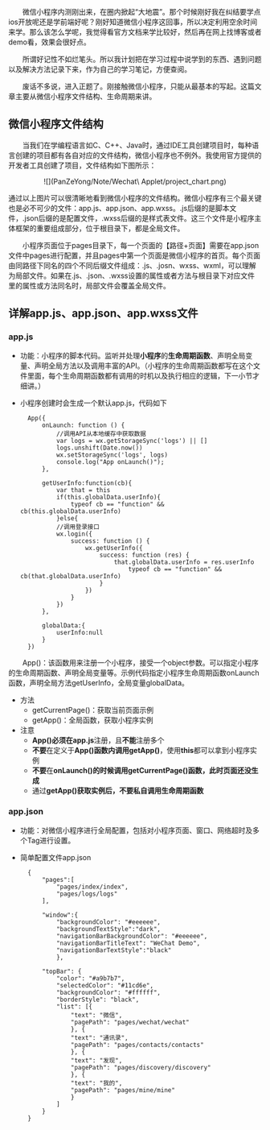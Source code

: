 &emsp;&emsp;微信小程序内测刚出来，在圈内掀起“大地震”。那个时候刚好我在纠结要学点ios开放呢还是学前端好呢？刚好知道微信小程序这回事，所以决定利用空余时间来学。那么该怎么学呢，我觉得看官方文档来学比较好，然后再在网上找博客或者demo看，效果会很好点。  

&emsp;&emsp;所谓好记性不如烂笔头。所以我计划把在学习过程中说学到的东西、遇到问题以及解决方法记录下来，作为自己的学习笔记，方便查阅。

&emsp;&emsp;废话不多说，进入正题了。刚接触微信小程序，只能从最基本的写起。这篇文章主要从微信小程序文件结构、生命周期来讲。

## 微信小程序文件结构
&emsp;&emsp;当我们在学编程语言如C、C++、Java时，通过IDE工具创建项目时，每种语言创建的项目都有各自对应的文件结构，微信小程序也不例外。我使用官方提供的开发者工具创建了项目，文件结构如下图所示：
  
<center>
	![](PanZeYong/Note/Wechat\ Applet/project_chart.png) 
</center>

通过以上图片可以很清晰地看到微信小程序的文件结构。微信小程序有三个最关键也是必不可少的文件：app.js、app.json、app.wxss。.js后缀的是脚本文件，.json后缀的是配置文件，.wxss后缀的是样式表文件。这三个文件是小程序主体框架的重要组成部分，位于根目录下，都是全局文件。

&emsp;&emsp;小程序页面位于pages目录下，每一个页面的【路径+页面】需要在app.json文件中pages进行配置，并且pages中第一个页面是微信小程序的首页。每个页面由同路径下同名的四个不同后缀文件组成：.js、.josn、wxss、wxml，可以理解为局部文件。如果在.js、.json、.wxss设置的属性或者方法与根目录下对应文件里的属性或方法同名时，局部文件会覆盖全局文件。

## 详解app.js、app.json、app.wxss文件

### app.js
- 功能：小程序的脚本代码。监听并处理**小程序**的**生命周期函数**、声明全局变量、声明全局方法以及调用丰富的API。（小程序的生命周期函数都写在这个文件里面，每个生命周期函数都有调用的时机以及执行相应的逻辑，下一小节才细讲。）
- 小程序创建时会生成一个默认app.js，代码如下   

		App({  
			onLaunch: function () {
				//调用API从本地缓存中获取数据
				var logs = wx.getStorageSync('logs') || []
    			logs.unshift(Date.now())
    			wx.setStorageSync('logs', logs)
    			console.log("App onLaunch()");
    		},
    		
    		getUserInfo:function(cb){
    			var that = this
    			if(this.globalData.userInfo){
    				typeof cb == "function" && cb(this.globalData.userInfo)
    			}else{
    			//调用登录接口
    			wx.login({
    				success: function () {
    					wx.getUserInfo({
    						success: function (res) {
    							that.globalData.userInfo = res.userInfo
    								typeof cb == "function" && cb(that.globalData.userInfo)
    						}
    					})
    				}
    			})
    		},
    		
    		globalData:{
    			userInfo:null
    		}
		})

&emsp;&emsp;App()：该函数用来注册一个小程序，接受一个object参数。可以指定小程序的生命周期函数、声明全局变量等。示例代码指定小程序生命周期函数onLaunch函数，声明全局方法getUserInfo，全局变量globalData。

- 方法
 	- getCurrentPage()：获取当前页面示例
 	- getApp()：全局函数，获取小程序实例
- 注意
	- **App()**必须在**app.js**注册，且**不能**注册多个
	- **不要**在定义于**App()**函数内调用**getApp()**，使用**this**都可以拿到小程序实例
	- **不要**在**onLaunch()**的时候调用**getCurrentPage()**函数，此时页面还**没生成**
	- 通过**getApp()**获取实例后，**不要私自**调用**生命周期函数**  
	
### app.json
- 功能：对微信小程序进行全局配置，包括对小程序页面、窗口、网络超时及多个Tag进行设置。
- 简单配置文件app.json  

		{
			"pages":[
				"pages/index/index",
				"pages/logs/logs"
			],
			
			"window":{
				"backgroundColor": "#eeeeee",
				"backgroundTextStyle":"dark",
				"navigationBarBackgroundColor": "#eeeeee",
				"navigationBarTitleText": "WeChat Demo",
				"navigationBarTextStyle":"black"
				},
				
			"topBar": {
				"color": "#a9b7b7",
				"selectedColor": "#11cd6e",
				"backgroundColor": "#ffffff",
				"borderStyle": "black",
				"list": [{
					"text": "微信",
					"pagePath": "pages/wechat/wechat"
					}, {
					"text": "通讯录",
					"pagePath": "pages/contacts/contacts"
					}, {
					"text": "发现",
					"pagePath": "pages/discovery/discovery"
					}, {
					"text": "我的",
					"pagePath": "pages/mine/mine"
					}
				]
			}
		} 


  

